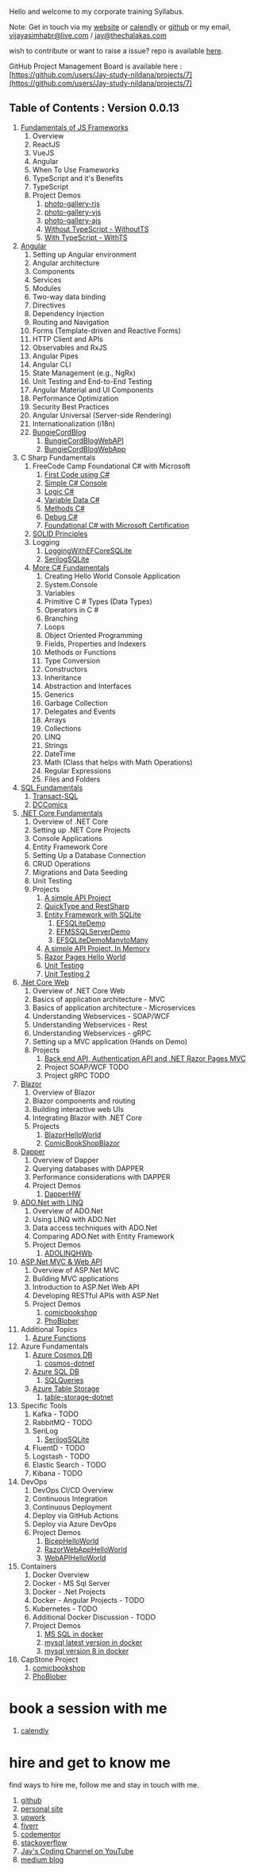 Hello and welcome to my corporate training Syllabus.

Note: Get in touch via my [website](https://stories.thechalakas.com/) or [calendly](https://calendly.com/jaycodingtutor/30min) or [github](https://github.com/Jay-study-nildana) or my email, vijayasimhabr@live.com / jay@thechalakas.com

wish to contribute or want to raise a issue? repo is available [here](https://github.com/Jay-study-nildana/Azure-CSharp-Corp-Trainer-Syllabus).

GitHub Project Management Board is available here : [https://github.com/users/Jay-study-nildana/projects/7](https://github.com/users/Jay-study-nildana/projects/7)

## Table of Contents : Version 0.0.13

1. [Fundamentals of JS Frameworks](https://github.com/Jay-study-nildana/Azure-CSharp-Corp-Trainer-Syllabus/blob/main/FOJSF/readme.md)
   1. Overview
   1. ReactJS
   1. VueJS
   1. Angular
   1. When To Use Frameworks
   1. TypeScript and it's Benefits
   1. TypeScript
   1. Project Demos
      1. [photo-gallery-rjs](https://github.com/Jay-study-nildana/Azure-CSharp-Corp-Trainer-Syllabus/tree/main/FOJSF/photo-gallery-rjs)
      1. [photo-gallery-vjs](https://github.com/Jay-study-nildana/Azure-CSharp-Corp-Trainer-Syllabus/tree/main/FOJSF/photo-gallery-vjs)
      1. [photo-gallery-ajs](https://github.com/Jay-study-nildana/Azure-CSharp-Corp-Trainer-Syllabus/tree/main/FOJSF/photo-gallery-ajs)
      1. [Without TypeScript - WithoutTS](https://github.com/Jay-study-nildana/Azure-CSharp-Corp-Trainer-Syllabus/tree/main/FOJSF/TypeScriptDemo/WithoutTS)
      1. [With TypeScript - WithTS](https://github.com/Jay-study-nildana/Azure-CSharp-Corp-Trainer-Syllabus/tree/main/FOJSF/TypeScriptDemo/WithTS)
1. [Angular](https://github.com/Jay-study-nildana/Azure-CSharp-Corp-Trainer-Syllabus/blob/main/Angular/readme.md)
   1. Setting up Angular environment
   2. Angular architecture
   3. Components
   4. Services
   5. Modules
   6. Two-way data binding
   7. Directives
   8. Dependency Injection
   9. Routing and Navigation
   10. Forms (Template-driven and Reactive Forms)
   11. HTTP Client and APIs
   12. Observables and RxJS
   13. Angular Pipes
   14. Angular CLI
   15. State Management (e.g., NgRx)
   16. Unit Testing and End-to-End Testing
   17. Angular Material and UI Components
   18. Performance Optimization
   19. Security Best Practices
   20. Angular Universal (Server-side Rendering)
   21. Internationalization (i18n)
   22. [BungieCordBlog](https://github.com/Jay-study-nildana/BungieCordBlog)
       1. [BungieCordBlogWebAPI](https://github.com/Jay-study-nildana/BungieCordBlog/tree/main/BungieCordBlogWebAPI)
       1. [BungieCordBlogWebApp](https://github.com/Jay-study-nildana/BungieCordBlog/tree/main/BungieCordBlogWebApp)
1. C Sharp Fundamentals
   1. FreeCode Camp Foundational C# with Microsoft
      1. [First Code using C#](https://github.com/Jay-study-nildana/CSharpForStudents/tree/main/FreeCodeCampCSharp#chapters-and-code---section-one---first-code-using-c)
      1. [Simple C# Console](https://github.com/Jay-study-nildana/CSharpForStudents/tree/main/FreeCodeCampCSharp#chapters-and-code---section-two---simple-c-console)
      1. [Logic C#](https://github.com/Jay-study-nildana/CSharpForStudents/tree/main/FreeCodeCampCSharp#chapters-and-code---section-three---logic-c)
      1. [Variable Data C#](https://github.com/Jay-study-nildana/CSharpForStudents/tree/main/FreeCodeCampCSharp#chapters-and-code---section-four---variable-data-c)
      1. [Methods C#](https://github.com/Jay-study-nildana/CSharpForStudents/tree/main/FreeCodeCampCSharp#chapters-and-code---section-five---methods-c)
      1. [Debug C#](https://github.com/Jay-study-nildana/CSharpForStudents/tree/main/FreeCodeCampCSharp#chapters-and-code---section-six---debug-c)
      1. [Foundational C# with Microsoft Certification](https://github.com/Jay-study-nildana/CSharpForStudents/tree/main/FreeCodeCampCSharp#foundational-c-with-microsoft-certification)
   1. [SOLID Principles](https://github.com/Jay-study-nildana/CSharpForStudents/tree/main/SOLIDPrinciples/SOLID-principles-harrymt-modified)
   1. Logging
      1. [LoggingWithEFCoreSQLite](https://github.com/Jay-study-nildana/CSharpForStudents/tree/main/CS2025/LoggingWithEFCoreSQLite)
      1. [SerilogSQLite](https://github.com/Jay-study-nildana/CSharpForStudents/tree/main/CS2025/SerilogSQLite)
   1. [More C# Fundamentals](https://github.com/Jay-study-nildana/CSharpForStudents/tree/main/CS2024/B)
      1. Creating Hello World Console Application
      1. System.Console
      1. Variables
      1. Primitive C # Types (Data Types)
      1. Operators in C #
      1. Branching
      1. Loops
      1. Object Oriented Programming
      1. Fields, Properties and Indexers
      1. Methods or Functions
      1. Type Conversion
      1. Constructors
      1. Inheritance
      1. Abstraction and Interfaces
      1. Generics
      1. Garbage Collection
      1. Delegates and Events
      1. Arrays
      1. Collections
      1. LINQ
      1. Strings
      1. DateTime
      1. Math (Class that helps with Math Operations)
      1. Regular Expressions
      1. Files and Folders
1. [SQL Fundamentals](https://github.com/Jay-study-nildana/Azure-CSharp-Corp-Trainer-Syllabus/blob/main/SQLFundamentals/readme.md)
   1. [Transact-SQL](https://github.com/Jay-study-nildana/Azure-CSharp-Corp-Trainer-Syllabus/tree/main/SQLFundamentals/Transact-SQL)
   1. [DCComics](https://github.com/Jay-study-nildana/Azure-CSharp-Corp-Trainer-Syllabus/tree/main/SQLFundamentals/DCComics)
1. [.NET Core Fundamentals](https://github.com/Jay-study-nildana/Azure-CSharp-Corp-Trainer-Syllabus/blob/main/DotNetFundamentals/readme.md)
   1. Overview of .NET Core
   1. Setting up .NET Core Projects
   1. Console Applications
   1. Entity Framework Core
   1. Setting Up a Database Connection
   1. CRUD Operations
   1. Migrations and Data Seeding
   1. Unit Testing
   1. Projects
      1. [A simple API Project](https://github.com/Jay-study-nildana/CSharpForStudents/blob/main/CS2024/MS/APIProjectFeb202024)
      1. [QuickType and RestSharp](https://github.com/Jay-study-nildana/CSharpForStudents/blob/main/CS2024/MS/Consuming3rdPartyAPI)
      1. [Entity Framework with SQLite](https://github.com/Jay-study-nildana/CSharpForStudents/blob/main/CS2024/MS/EntityFrameWorkDemo)
         1. [EFSQLiteDemo](https://github.com/Jay-study-nildana/CSharpForStudents/tree/main/CS2024/MS/EntityFrameWorkDemo/EFSQLiteDemo)
         1. [EFMSSQLServerDemo](https://github.com/Jay-study-nildana/CSharpForStudents/tree/main/CS2024/MS/EntityFrameWorkDemo/EFMSSQLServerDemo)
         1. [EFSQLiteDemoManytoMany](https://github.com/Jay-study-nildana/CSharpForStudents/tree/main/CS2024/MS/EntityFrameWorkDemo/EFSQLiteDemoManytoMany)
      1. [A simple API Project, In Memory](https://github.com/Jay-study-nildana/CSharpForStudents/blob/main/CS2024/MS/WebAPIProjectInMemory)
      1. [Razor Pages Hello World](https://github.com/Jay-study-nildana/CSharpForStudents/blob/main/CS2024/MS/RazorPagesHelloWorld)
      1. [Unit Testing](https://github.com/Jay-study-nildana/CSharpForStudents/tree/main/CS2024/TD/TestingHelloWorld)
      1. [Unit Testing 2](https://github.com/Jay-study-nildana/CSharpForStudents/tree/main/CS2024/TD/DebuggingHelloWorld)
1. [.Net Core Web](https://github.com/Jay-study-nildana/Azure-CSharp-Corp-Trainer-Syllabus/blob/main/DotNetCoreWeb/readme.md)
   1. Overview of .NET Core Web
   1. Basics of application architecture - MVC
   1. Basics of application architecture - Microservices
   1. Understanding Webservices - SOAP/WCF
   1. Understanding Webservices - Rest
   1. Understanding Webservices - gRPC
   1. Setting up a MVC application (Hands on Demo)
   1. Projects
      1. [Back end API, Authentication API and .NET Razor Pages MVC](https://github.com/Jay-study-nildana/CSharpForStudents/blob/main/CS2024/MS/Mango-TillSection5)
      1. Project SOAP/WCF TODO
      1. Project gRPC TODO
1. [Blazor](https://github.com/Jay-study-nildana/Azure-CSharp-Corp-Trainer-Syllabus/blob/main/Blazor/readme.md)
   1. Overview of Blazor
   1. Blazor components and routing
   1. Building interactive web UIs
   1. Integrating Blazor with .NET Core
   1. Projects
      1. [BlazorHelloWorld](https://github.com/Jay-study-nildana/BlazorForStudents/tree/main/BlazorHelloWorld)
      1. [ComicBookShopBlazor](https://github.com/Jay-study-nildana/BlazorForStudents/tree/main/ComicBookShopBlazor)
1. [Dapper](https://github.com/Jay-study-nildana/Azure-CSharp-Corp-Trainer-Syllabus/blob/main/Dapper/readme.md)
   1. Overview of Dapper
   1. Querying databases with DAPPER
   1. Performance considerations with DAPPER
   1. Project Demos
      1. [DapperHW](https://github.com/Jay-study-nildana/Azure-CSharp-Corp-Trainer-Syllabus/tree/main/Dapper/DapperHW)
1. [ADO.Net with LINQ](https://github.com/Jay-study-nildana/Azure-CSharp-Corp-Trainer-Syllabus/blob/main/ADONET/readme.md)
   1. Overview of ADO.Net
   1. Using LINQ with ADO.Net
   1. Data access techniques with ADO.Net
   1. Comparing ADO.Net with Entity Framework
   1. Project Demos
      1. [ADOLINQHWb](https://github.com/Jay-study-nildana/Azure-CSharp-Corp-Trainer-Syllabus/tree/main/ADONET/ADOLINQHWb)
1. [ASP.Net MVC & Web API](https://github.com/Jay-study-nildana/Azure-CSharp-Corp-Trainer-Syllabus/blob/main/MVCWEBAPI/readme.md)
   1. Overview of ASP.Net MVC
   1. Building MVC applications
   1. Introduction to ASP.Net Web API
   1. Developing RESTful APIs with ASP.Net
   1. Project Demos
      1. [comicbookshop](https://github.com/Jay-study-nildana/comicbookshop)
      1. [PhoBlober](https://github.com/Jay-study-nildana/PhoBlober)
1. Additional Topics
   1. [Azure Functions](https://github.com/Jay-study-nildana/CSharpForStudents/tree/main/CS2025/AzFunctionHWJan282025)
1. Azure Fundamentals
   1. [Azure Cosmos DB](https://github.com/Jay-study-nildana/Azure-CSharp-Corp-Trainer-Syllabus/tree/main/Azure/CosmosDB)
      1. [cosmos-dotnet](https://github.com/Jay-study-nildana/Azure-CSharp-Corp-Trainer-Syllabus/tree/main/Azure/CosmosDB/cosmos-dotnet)
   1. [Azure SQL DB](https://github.com/Jay-study-nildana/Azure-CSharp-Corp-Trainer-Syllabus/tree/main/Azure/SQLDB)
      1. [SQLQueries](https://github.com/Jay-study-nildana/Azure-CSharp-Corp-Trainer-Syllabus/tree/main/Azure/SQLDB/SQLQueries)
   1. [Azure Table Storage](https://github.com/Jay-study-nildana/Azure-CSharp-Corp-Trainer-Syllabus/tree/main/Azure/TableStorage)
      1. [table-storage-dotnet](https://github.com/Jay-study-nildana/Azure-CSharp-Corp-Trainer-Syllabus/tree/main/Azure/TableStorage/table-storage-dotnet)
1. Specific Tools
   1. Kafka - TODO
   1. RabbitMQ - TODO
   1. SeriLog
      1. [SerilogSQLite](https://github.com/Jay-study-nildana/CSharpForStudents/tree/main/CS2025/SerilogSQLite)
   1. FluentD - TODO
   1. Logstash - TODO
   1. Elastic Search - TODO
   1. Kibana - TODO
1. DevOps
   1. DevOps CI/CD Overview
   1. Continuous Integration
   1. Continuous Deployment
   1. Deploy via GitHub Actions
   1. Deploy via Azure DevOps
   1. Project Demos
      1. [BicepHelloWorld](https://github.com/Jay-study-nildana/AzureDevOpsForStudents/tree/main/BicepHelloWorld)
      1. [RazorWebAppHelloWorld](https://github.com/Jay-study-nildana/AzureDevOpsForStudents/tree/main/RazorWebAppHelloWorld)
      1. [WebAPIHelloWorld](https://github.com/Jay-study-nildana/AzureDevOpsForStudents/tree/main/WebAPIHelloWorld)
1. Containers
   1. Docker Overview
   1. Docker - MS Sql Server
   1. Docker - .Net Projects
   1. Docker - Angular Projects - TODO
   1. Kubernetes - TODO
   1. Additional Docker Discussion - TODO
   1. Project Demos
      1. [MS SQL in docker](https://github.com/Jay-study-nildana/DockerForStudents/blob/main/MSSQLDocker)
      1. [mysql latest version in docker](https://github.com/Jay-study-nildana/DockerForStudents/blob/main/MySQLDocker)
      1. [mysql version 8 in docker](https://github.com/Jay-study-nildana/DockerForStudents/blob/main/MySQLDockerV8)
1. CapStone Project
   1. [comicbookshop](https://github.com/Jay-study-nildana/comicbookshop)
   1. [PhoBlober](https://github.com/Jay-study-nildana/PhoBlober)

# book a session with me

1. [calendly](https://calendly.com/jaycodingtutor/30min)

# hire and get to know me

find ways to hire me, follow me and stay in touch with me.

1. [github](https://github.com/Jay-study-nildana)
1. [personal site](https://thechalakas.com)
1. [upwork](https://www.upwork.com/fl/vijayasimhabr)
1. [fiverr](https://www.fiverr.com/jay_codeguy)
1. [codementor](https://www.codementor.io/@vijayasimhabr)
1. [stackoverflow](https://stackoverflow.com/users/5338888/jay)
1. [Jay's Coding Channel on YouTube](https://www.youtube.com/channel/UCJJVulg4J7POMdX0veuacXw/)
1. [medium blog](https://medium.com/@vijayasimhabr)
